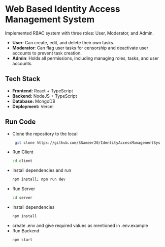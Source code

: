 # Web Based Identity Access Management System
Implemented RBAC system with three roles: User, Moderator, and Admin.
- **User**: Can create, edit, and delete their own tasks.
- **Moderator**: Can flag user tasks for censorship and deactivate user accounts to prevent task creation.
- **Admin**: Holds all permissions, including managing roles, tasks, and user accounts.

## Tech Stack
- **Frontend:** React + TypeScript
- **Backend:** NodeJS + TypeScript
- **Database:** MongoDB
- **Deployment:** Vercel
## Run Code
- Clone the repository to the local
   ```bash
    git clone https://github.com/SSameer20/IdentityAccessManagementSystem.git
  ```
- Run Client
     ```bash
    cd client
     ```
- Install dependencies and run
     ```bash
    npm install; npm run dev
    ```
- Run Server
     ```bash
    cd server
     ```
- Install dependencies
     ```bash
    npm install
    ```
- create .env and give required values as mentioned in .env.example
- Run Backend
     ```bash
    npm start
     ```
